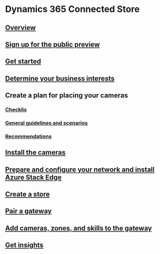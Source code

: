 # Dynamics 365 Connected Store
## [Overview](index.md)
## [Sign up for the public preview](sign-up.md)
## [Get started](get-started.md)
## [Determine your business interests](determine-business-interests.md)
## Create a plan for placing your cameras
### [Checklis](camera-placement-overview.md)
### [General guidelines and scenarios](camera-placement-general.md)
### [Recommendations](camera-placement-recommendations.md)
## [Install the cameras](install-cameras.md)
## [Prepare and configure your network and install Azure Stack Edge](ase-install.md)
## [Create a store](create-store.md)
## [Pair a gateway](pair-gateway.md)
## [Add cameras, zones, and skills to the gateway](add-cameras-skills.md)
## [Get insights](insights.md)

